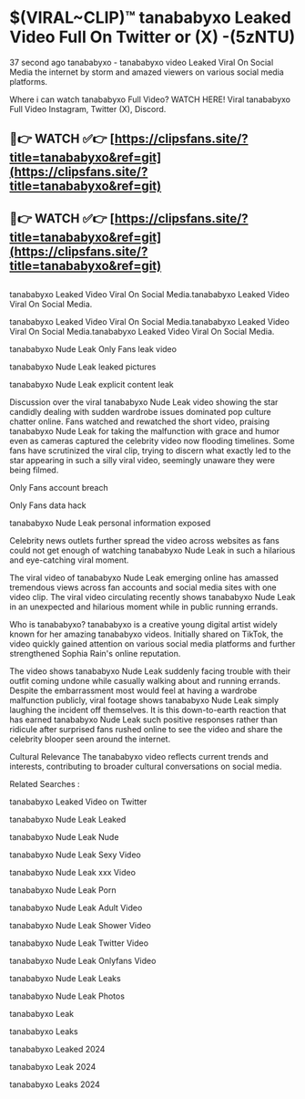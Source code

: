 # $(VIRAL~CLIP)™ tanababyxo Leaked Video Full On Twitter or (X) -(5zNTU)
37 second ago tanababyxo - tanababyxo video Leaked Viral On Social Media the internet by storm and amazed viewers on various social media platforms.

Where i can watch tanababyxo Full Video? WATCH HERE! Viral tanababyxo Full Video Instagram, Twitter (X), Discord.

## 🔴👉 WATCH ✅👉 [https://clipsfans.site/?title=tanababyxo&ref=git](https://clipsfans.site/?title=tanababyxo&ref=git)
## 🔴👉 WATCH ✅👉 [https://clipsfans.site/?title=tanababyxo&ref=git](https://clipsfans.site/?title=tanababyxo&ref=git)
##
tanababyxo Leaked Video Viral On Social Media.tanababyxo Leaked Video Viral On Social Media.

tanababyxo Leaked Video Viral On Social Media.tanababyxo Leaked Video Viral On Social Media.tanababyxo Leaked Video Viral On Social Media.

tanababyxo Nude Leak Only Fans leak video

tanababyxo Nude Leak leaked pictures

tanababyxo Nude Leak explicit content leak

Discussion over the viral tanababyxo Nude Leak video showing the star candidly dealing with sudden wardrobe issues dominated pop culture chatter online. Fans watched and rewatched the short video, praising tanababyxo Nude Leak for taking the malfunction with grace and humor even as cameras captured the celebrity video now flooding timelines. Some fans have scrutinized the viral clip, trying to discern what exactly led to the star appearing in such a silly viral video, seemingly unaware they were being filmed.


Only Fans account breach

Only Fans data hack

tanababyxo Nude Leak personal information exposed

Celebrity news outlets further spread the video across websites as fans could not get enough of watching tanababyxo Nude Leak in such a hilarious and eye-catching viral moment.


The viral video of tanababyxo Nude Leak emerging online has amassed tremendous views across fan accounts and social media sites with one video clip. The viral video circulating recently shows tanababyxo Nude Leak in an unexpected and hilarious moment while in public running errands.


Who is tanababyxo? tanababyxo is a creative young digital artist widely known for her amazing tanababyxo videos. Initially shared on TikTok, the video quickly gained attention on various social media platforms and further strengthened Sophia Rain's online reputation.

The video shows tanababyxo Nude Leak suddenly facing trouble with their outfit coming undone while casually walking about and running errands. Despite the embarrassment most would feel at having a wardrobe malfunction publicly, viral footage shows tanababyxo Nude Leak simply laughing the incident off themselves. It is this down-to-earth reaction that has earned tanababyxo Nude Leak such positive responses rather than ridicule after surprised fans rushed online to see the video and share the celebrity blooper seen around the internet.

Cultural Relevance The tanababyxo video reflects current trends and interests, contributing to broader cultural conversations on social media.

Related Searches :

tanababyxo Leaked Video on Twitter

tanababyxo Nude Leak Leaked

tanababyxo Nude Leak Nude

tanababyxo Nude Leak Sexy Video

tanababyxo Nude Leak xxx Video

tanababyxo Nude Leak Porn

tanababyxo Nude Leak Adult Video

tanababyxo Nude Leak Shower Video

tanababyxo Nude Leak Twitter Video

tanababyxo Nude Leak Onlyfans Video

tanababyxo Nude Leak Leaks

tanababyxo Nude Leak Photos

tanababyxo Leak

tanababyxo Leaks

tanababyxo Leaked 2024

tanababyxo Leak 2024

tanababyxo Leaks 2024

